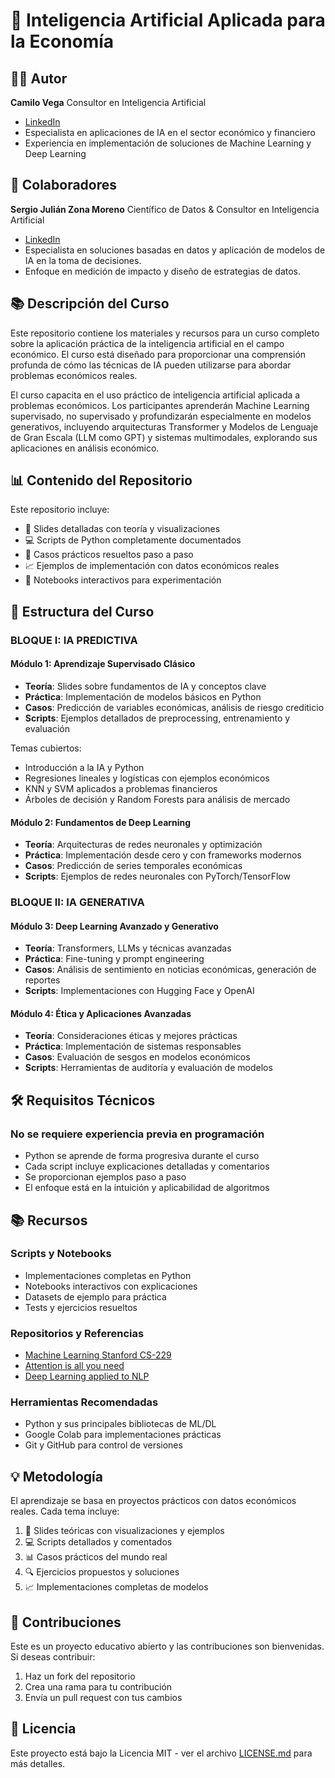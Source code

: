 # 🤖 Inteligencia Artificial Aplicada para la Economía

## 👨‍🏫 Autor

**Camilo Vega**
Consultor en Inteligencia Artificial

- [LinkedIn](https://www.linkedin.com/in/camilo-vega-169084b1/)
- Especialista en aplicaciones de IA en el sector económico y financiero
- Experiencia en implementación de soluciones de Machine Learning y Deep Learning

## 👥 Colaboradores

**Sergio Julián Zona Moreno**
Científico de Datos & Consultor en Inteligencia Artificial

- [LinkedIn](https://www.linkedin.com/in/sergio-julian-zona-moreno/)
- Especialista en soluciones basadas en datos y aplicación de modelos de IA en la toma de decisiones.
- Enfoque en medición de impacto y diseño de estrategias de datos.

## 📚 Descripción del Curso

Este repositorio contiene los materiales y recursos para un curso completo sobre la aplicación práctica de la inteligencia artificial en el campo económico. El curso está diseñado para proporcionar una comprensión profunda de cómo las técnicas de IA pueden utilizarse para abordar problemas económicos reales.

El curso capacita en el uso práctico de inteligencia artificial aplicada a problemas económicos. Los participantes aprenderán Machine Learning supervisado, no supervisado y profundizarán especialmente en modelos generativos, incluyendo arquitecturas Transformer y Modelos de Lenguaje de Gran Escala (LLM como GPT) y sistemas multimodales, explorando sus aplicaciones en análisis económico.

## 📊 Contenido del Repositorio

Este repositorio incluye:

- 📝 Slides detalladas con teoría y visualizaciones
- 💻 Scripts de Python completamente documentados
- 🎯 Casos prácticos resueltos paso a paso
- 📈 Ejemplos de implementación con datos económicos reales
- 🧪 Notebooks interactivos para experimentación

## 📅 Estructura del Curso

### BLOQUE I: IA PREDICTIVA

#### Módulo 1: Aprendizaje Supervisado Clásico

- **Teoría**: Slides sobre fundamentos de IA y conceptos clave
- **Práctica**: Implementación de modelos básicos en Python
- **Casos**: Predicción de variables económicas, análisis de riesgo crediticio
- **Scripts**: Ejemplos detallados de preprocessing, entrenamiento y evaluación

Temas cubiertos:

- Introducción a la IA y Python
- Regresiones lineales y logísticas con ejemplos económicos
- KNN y SVM aplicados a problemas financieros
- Árboles de decisión y Random Forests para análisis de mercado

#### Módulo 2: Fundamentos de Deep Learning

- **Teoría**: Arquitecturas de redes neuronales y optimización
- **Práctica**: Implementación desde cero y con frameworks modernos
- **Casos**: Predicción de series temporales económicas
- **Scripts**: Ejemplos de redes neuronales con PyTorch/TensorFlow

### BLOQUE II: IA GENERATIVA

#### Módulo 3: Deep Learning Avanzado y Generativo

- **Teoría**: Transformers, LLMs y técnicas avanzadas
- **Práctica**: Fine-tuning y prompt engineering
- **Casos**: Análisis de sentimiento en noticias económicas, generación de reportes
- **Scripts**: Implementaciones con Hugging Face y OpenAI

#### Módulo 4: Ética y Aplicaciones Avanzadas

- **Teoría**: Consideraciones éticas y mejores prácticas
- **Práctica**: Implementación de sistemas responsables
- **Casos**: Evaluación de sesgos en modelos económicos
- **Scripts**: Herramientas de auditoría y evaluación de modelos

## 🛠️ Requisitos Técnicos

### No se requiere experiencia previa en programación

- Python se aprende de forma progresiva durante el curso
- Cada script incluye explicaciones detalladas y comentarios
- Se proporcionan ejemplos paso a paso
- El enfoque está en la intuición y aplicabilidad de algoritmos

## 📚 Recursos

### Scripts y Notebooks

- Implementaciones completas en Python
- Notebooks interactivos con explicaciones
- Datasets de ejemplo para práctica
- Tests y ejercicios resueltos

### Repositorios y Referencias

- [Machine Learning Stanford CS-229](https://github.com/afshinea/stanford-cs-229-machine-learning)
- [Attention is all you need](https://paperswithcode.com/paper/attention-is-all-you-need)
- [Deep Learning applied to NLP](https://arxiv.org/abs/1703.03091)

### Herramientas Recomendadas

- Python y sus principales bibliotecas de ML/DL
- Google Colab para implementaciones prácticas
- Git y GitHub para control de versiones

## 💡 Metodología

El aprendizaje se basa en proyectos prácticos con datos económicos reales. Cada tema incluye:

1. 📑 Slides teóricas con visualizaciones y ejemplos
2. 💻 Scripts detallados y comentados
3. 📊 Casos prácticos del mundo real
4. 🔍 Ejercicios propuestos y soluciones
5. 📈 Implementaciones completas de modelos

## 🤝 Contribuciones

Este es un proyecto educativo abierto y las contribuciones son bienvenidas. Si deseas contribuir:

1. Haz un fork del repositorio
2. Crea una rama para tu contribución
3. Envía un pull request con tus cambios

## 📄 Licencia

Este proyecto está bajo la Licencia MIT - ver el archivo [LICENSE.md](LICENSE.md) para más detalles.
